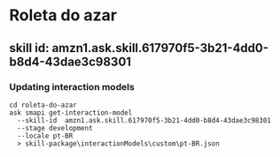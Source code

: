# Roleta do azar
skill id: amzn1.ask.skill.617970f5-3b21-4dd0-b8d4-43dae3c98301
---

### Updating interaction models

```
cd roleta-do-azar
ask smapi get-interaction-model 
  --skill-id  amzn1.ask.skill.617970f5-3b21-4dd0-b8d4-43dae3c98301
  --stage development 
  --locale pt-BR 
  > skill-package\interactionModels\custom\pt-BR.json
```
